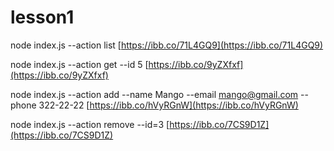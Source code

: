# lesson1

node index.js --action list
[https://ibb.co/71L4GQ9](https://ibb.co/71L4GQ9)

node index.js --action get --id 5
[https://ibb.co/9yZXfxf](https://ibb.co/9yZXfxf)


node index.js --action add --name Mango --email mango@gmail.com --phone 322-22-22
[https://ibb.co/hVyRGnW](https://ibb.co/hVyRGnW)

node index.js --action remove --id=3 
[https://ibb.co/7CS9D1Z](https://ibb.co/7CS9D1Z)
